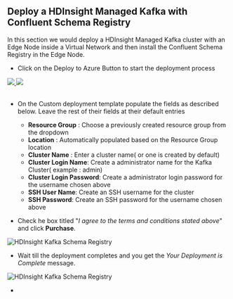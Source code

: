 ## Deploy a HDInsight Managed Kafka with Confluent Schema Registry 

In this section we would deploy a HDInsight Managed Kafka  cluster with an Edge Node inside a Virtual Network and then install the Confluent Schema Registry in the Edge Node.  

- Click on the Deploy to Azure Button to start the deployment process

<a href="https://portal.azure.com/#create/Microsoft.Template/uri/https%3A%2F%2Fraw.githubusercontent.com%2Farnabganguly%2FKafkaschemaregistry%2Fmaster%2Fazuredeploy.json" target="_blank">
    <img src="http://azuredeploy.net/deploybutton.png"/>
</a><a href="http://armviz.io/#/?load=https://raw.githubusercontent.com/arnabganguly/Kafkaschemaregistry/master/azuredeploy.json" target="_blank">
  <img src="http://armviz.io/visualizebutton.png"/>
</a>

</br>
</br>


 - On the Custom deployment template populate the fields as described below. Leave the rest of their fields at their default entries
    -  **Resource Group** : Choose a previously created resource group from the dropdown
    - **Location** : Automatically populated based on the Resource Group location 
    - **Cluster Name** : Enter a cluster name( or one is created by default)
    - **Cluster Login Name**: Create a administrator name for the Kafka Cluster( example : admin) 
    - **Cluster Login Password**: Create a administrator login password for the username chosen above
    - **SSH User Name**: Create an SSH username for the cluster
    - **SSH Password**: Create an SSH password for the username chosen above

- Check he box titled "*I agree to the terms and conditions stated above*" and click **Purchase**. 
    
![HDInsight Kafka Schema Registry](https://github.com/arnabganguly/Kafkaschemaregistry/blob/master/images/Pic2.png)

- Wait till the deployment completes and you get the *Your Deployment is Complete* message. 

![HDInsight Kafka Schema Registry](https://github.com/arnabganguly/Kafkaschemaregistry/blob/master/images/Pic3.png)

- 
<!--stackedit_data:
eyJoaXN0b3J5IjpbLTExMDYwNDk1NTMsLTM3NjY0MTAxOSwtMT
k0NjU5ODAwMiwxMjM5NjI1MDM1LDE2NzQ0MTU0NjNdfQ==
-->